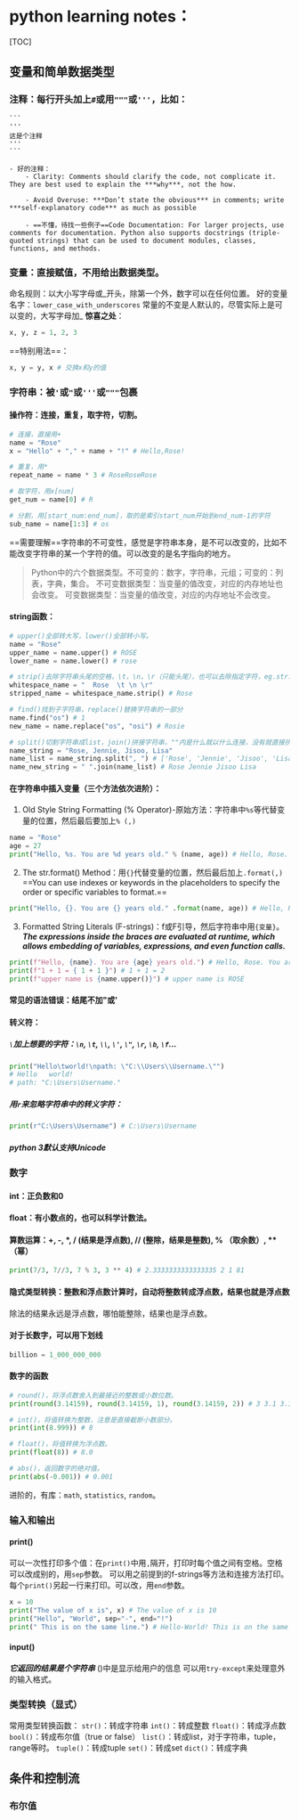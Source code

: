 # python learning notes：
[TOC]

## 变量和简单数据类型
### 注释：每行开头加上`#`或用`"""`或`'''`，比如：

    ```
    '''
    这是个注释
    '''
    ```
    
    - 好的注释：
        - Clarity: Comments should clarify the code, not complicate it. They are best used to explain the ***why***, not the how.

        - Avoid Overuse: ***Don’t state the obvious*** in comments; write ***self-explanatory code*** as much as possible

        - ==不懂，待找一些例子==Code Documentation: For larger projects, use comments for documentation. Python also supports docstrings (triple-quoted strings) that can be used to document modules, classes, functions, and methods.
### 变量：直接赋值，不用给出数据类型。
命名规则：以大小写字母或_开头，除第一个外，数字可以在任何位置。
好的变量名字：`lower_case_with_underscores`
常量的不变是人默认的，尽管实际上是可以变的，大写字母加_
**惊喜之处**：
```python
x, y, z = 1, 2, 3
```
==特别用法==：
```python
x, y = y, x # 交换x和y的值
```
### 字符串：被`'`或`"`或`'''`或`"""`包裹
#### 操作符：连接，重复，取字符，切割。
```python
# 连接，直接用+
name = "Rose"
x = "Hello" + "," + name + "!" # Hello,Rose!

# 重复，用*
repeat_name = name * 3 # RoseRoseRose

# 取字符，用x[num]
get_num = name[0] # R

# 分割，用[start_num:end_num]，取的是索引start_num开始到end_num-1的字符
sub_name = name[1:3] # os
```
==需要理解==字符串的不可变性，感觉是字符串本身，是不可以改变的，比如不能改变字符串的某一个字符的值。可以改变的是名字指向的地方。

> Python中的六个数据类型。不可变的：数字，字符串，元组；可变的：列表，字典，集合。
不可变数据类型：当变量的值改变，对应的内存地址也会改变。
可变数据类型：当变量的值改变，对应的内存地址不会改变。

#### string函数：

```python
# upper()全部转大写，lower()全部转小写。
name = "Rose"
upper_name = name.upper() # ROSE
lower_name = name.lower() # rose

# strip()去除字符串头尾的空格，\t，\n，\r（只能头尾），也可以去除指定字符，eg.str.strip("0")。
whitespace_name = "  Rose  \t \n \r"
stripped_name = whitespace_name.strip() # Rose

# find()找到子字符串，replace()替换字符串的一部分
name.find("os") # 1
new_name = name.replace("os", "osi") # Rosie

# split()切割字符串成list，join()拼接字符串，""内是什么就以什么连接，没有就直接拼在一起；是空格，" "，就以空格连接；是","，就以,连接。
name_string = "Rose, Jennie, Jisoo, Lisa"
name_list = name_string.split(", ") # ['Rose', 'Jennie', 'Jisoo', 'Lisa']
name_new_string = " ".join(name_list) # Rose Jennie Jisoo Lisa
```

#### 在字符串中插入变量（三个方法依次进阶）：
1. Old Style String Formatting (% Operator)-原始方法：字符串中`%s`等代替变量的位置，然后最后要加上`% (,)`
```python
name = "Rose"
age = 27
print("Hello, %s. You are %d years old." % (name, age)) # Hello, Rose. You are 27 years old.
```
2. The str.format() Method：用`{}`代替变量的位置，然后最后加上`.format(,)`
==You can use indexes or keywords in the placeholders to specify the order or specific variables to format.==
```python
print("Hello, {}. You are {} years old." .format(name, age)) # Hello, Rose. You are 27 years old.
```
3. Formatted String Literals (F-strings)：f或F引导，然后字符串中用`{变量}`。
***The expressions inside the braces are evaluated at runtime, which allows embedding of variables, expressions, and even function calls.***
```python
print(f"Hello, {name}. You are {age} years old.") # Hello, Rose. You are 27 years old.
print(f"1 + 1 = { 1 + 1 }") # 1 + 1 = 2
print(f"upper name is {name.upper()}") # upper name is ROSE
```

#### 常见的语法错误：结尾不加"或'

#### 转义符：
##### `\`加上想要的字符：`\n`, `\t`, `\\`, `\'`, `\"`, `\r`, `\b`, `\f`...
```python
print("Hello\tworld!\npath: \"C:\\Users\\Username.\"")
# Hello   world!
# path: "C:\Users\Username."
```
##### 用`r`来忽略字符串中的转义字符：
```python
print(r"C:\Users\Username") # C:\Users\Username
```
##### python 3默认支持Unicode

### 数字
#### int：正负数和0
#### float：有小数点的，也可以科学计数法。
#### 算数运算：+, -, *, / (**结果是浮点数**), // (整除，结果是整数), % （取余数）, ** （幂）
```python
print(7/3, 7//3, 7 % 3, 3 ** 4) # 2.3333333333333335 2 1 81
```
#### 隐式类型转换：整数和浮点数计算时，自动将整数转成浮点数，结果也就是浮点数
除法的结果永远是浮点数，哪怕能整除，结果也是浮点数。
#### 对于长数字，可以用下划线
```python
billion = 1_000_000_000
```
#### 数字的函数
```python
# round()，将浮点数舍入到最接近的整数或小数位数。
print(round(3.14159), round(3.14159, 1), round(3.14159, 2)) # 3 3.1 3.14

# int()，将值转换为整数，注意是直接截断小数部分。
print(int(8.999)) # 8

# float()，将值转换为浮点数。
print(float(8)) # 8.0

# abs()，返回数字的绝对值。
print(abs(-0.001)) # 0.001
```
进阶的，有库：`math`, `statistics`, `random`。

### 输入和输出
#### print()
可以一次性打印多个值：在`print()`中用`,`隔开，打印时每个值之间有空格。空格可以改成别的，用`sep`参数。
可以用之前提到的f-strings等方法和连接方法打印。
每个`print()`另起一行来打印。可以改，用`end`参数。
```python
x = 10
print("The value of x is", x) # The value of x is 10
print("Hello", "World", sep="-", end="!")
print(" This is on the same line.") # Hello-World! This is on the same line.
```
#### input()
***它返回的结果是个字符串***
()中是显示给用户的信息
可以用`try-except`来处理意外的输入格式。

### 类型转换（显式）
常用类型转换函数：
`str()`：转成字符串
`int()`：转成整数
`float()`：转成浮点数
`bool()`：转成布尔值（true or false）
`list()`：转成list，对于字符串，tuple，range等时。
`tuple()`：转成tuple
`set()`：转成set
`dict()`：转成字典

## 条件和控制流
### 布尔值
